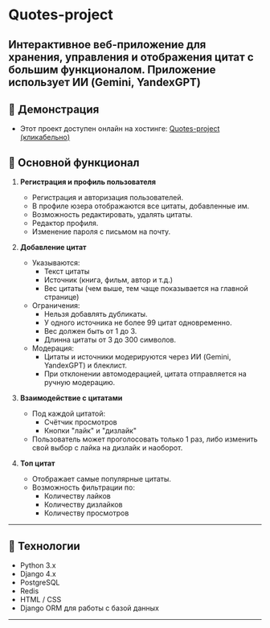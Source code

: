 # Quotes-project

Интерактивное веб-приложение для хранения, управления и отображения цитат с большим функционалом.
Приложение использует ИИ (Gemini, YandexGPT)
---

## 🔹 Демонстрация

- Этот проект доступен онлайн на хостинге: [Quotes-project (кликабельно)](http://taekslibto.ru/)  

## 🔹 Основной функционал

1. **Регистрация и профиль пользователя**
   - Регистрация и авторизация пользователей.
   - В профиле юзера отображаются все цитаты, добавленные им.
   - Возможность редактировать, удалять цитаты.
   - Редактор профиля.
   - Изменение пароля с письмом на почту.

2. **Добавление цитат**
   - Указываются:
     - Текст цитаты
     - Источник (книга, фильм, автор и т.д.)
     - Вес цитаты (чем выше, тем чаще показывается на главной странице)
   - Ограничения:
     - Нельзя добавлять дубликаты.
     - У одного источника не более 99 цитат одновременно.
     - Вес должен быть от 1 до 3.
     - Длинна цитаты от 3 до 300 символов.
   - Модерация:
     - Цитаты и источники модерируются через ИИ (Gemini, YandexGPT) и блеклист.
     - При отклонении автомодерацией, цитата отправляется на ручную модерацию.
   

3. **Взаимодействие с цитатами**
   - Под каждой цитатой:
     - Счётчик просмотров
     - Кнопки "лайк" и "дизлайк"
   - Пользователь может проголосовать только 1 раз, либо изменить свой выбор с лайка на дизлайк и наоборот.

4. **Топ цитат**
   - Отображает самые популярные цитаты.
   - Возможность фильтрации по:
     - Количеству лайков
     - Количеству дизлайков
     - Количеству просмотров

---

## 🔹 Технологии

- Python 3.x
- Django 4.x
- PostgreSQL
- Redis
- HTML / CSS
- Django ORM для работы с базой данных

---
